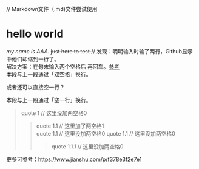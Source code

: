 // Markdown文件（.md)文件尝试使用

# hello world 
*my name is AAA.*
~~just here to test.~~// 发现：明明输入时输了两行，Github显示中他们却缩到一行了。  
解决方案：在句末输入两个空格后 再回车。[参考](https://blog.csdn.net/bawcwchen/article/details/80557442)  
本段与上一段通过「双空格」换行。

或者还可以直接空一行？

本段与上一段通过「空一行」换行。  
>quote 1 // 这里没加两空格0
>>quote 1.1 // 这里加了两空格1  
>>quote 1.1 // 这里没加两空格0
>>quote 1.1 // 这里没加两空格0
>>>quote 1.1.1 // 这里没加两空格0


更多可参考：https://www.jianshu.com/p/f378e3f2e7e1


